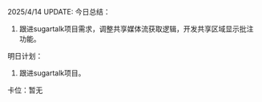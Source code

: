2025/4/14 UPDATE:
今日总结：
1. 跟进sugartalk项目需求，调整共享媒体流获取逻辑，开发共享区域显示批注功能。

明日计划：
1.  跟进sugartalk项目。

卡位：暂无
